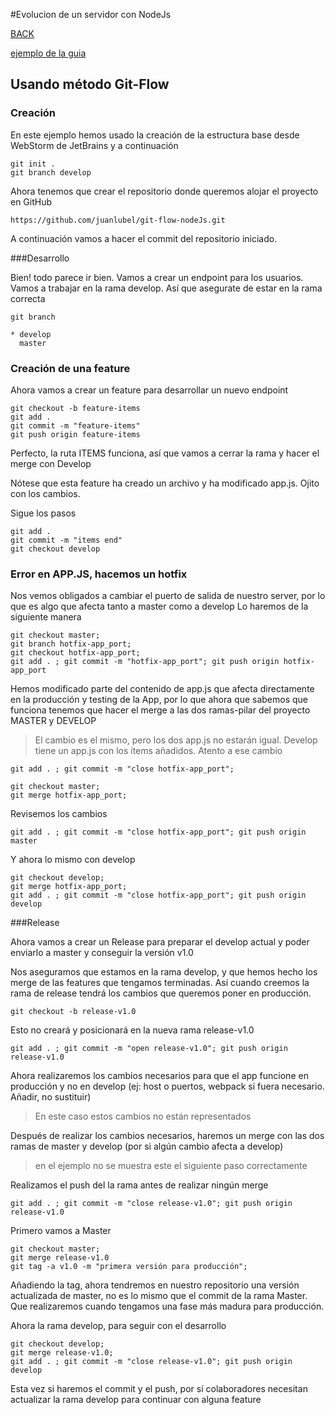 #Evolucion de un servidor con NodeJs

[BACK](../README.md)

[ejemplo de la guia](https://github.com/juanlubel/git-flow-nodeJs)

## Usando método Git-Flow

### Creación

En este ejemplo hemos usado la creación de la estructura base desde WebStorm de JetBrains y a continuación

    git init .
    git branch develop
  
Ahora tenemos que crear el repositorio donde queremos alojar el proyecto en GitHub

    https://github.com/juanlubel/git-flow-nodeJs.git
  
A continuación vamos a hacer el commit del repositorio iniciado.

###Desarrollo

Bien! todo parece ir bien. Vamos a crear un endpoint para los usuarios. Vamos a trabajar en la rama develop.
Así que asegurate de estar en la rama correcta

    git branch
  
    * develop
      master

### Creación de una feature

Ahora vamos a crear un feature para desarrollar un nuevo endpoint

    git checkout -b feature-items
    git add .
    git commit -m "feature-items"
    git push origin feature-items
  
Perfecto, la ruta ITEMS funciona, así que vamos a cerrar la rama y hacer el merge con Develop

Nótese que esta feature ha creado un archivo y ha modificado app.js. Ojito con los cambios.

Sigue los pasos

    git add .
    git commit -m "items end"
    git checkout develop
  
### Error en APP.JS, hacemos un hotfix

Nos vemos obligados a cambiar el puerto de salida de nuestro server, por lo que es algo que afecta tanto a master como a develop
Lo haremos de la siguiente manera

    git checkout master;
    git branch hotfix-app_port;
    git checkout hotfix-app_port;
    git add . ; git commit -m "hotfix-app_port"; git push origin hotfix-app_port

Hemos modificado parte del contenido de app.js que afecta directamente en la producción y testing de la App, por lo que ahora que sabemos que funciona tenemos que
hacer el merge a las dos ramas-pilar del proyecto MASTER y DEVELOP

>El cambio es el mismo, pero los dos app.js no estarán igual. Develop tiene un app.js con los ítems añadidos. Atento a ese cambio

    git add . ; git commit -m "close hotfix-app_port";

    git checkout master;
    git merge hotfix-app_port;

Revisemos los cambios

    git add . ; git commit -m "close hotfix-app_port"; git push origin master
  
Y ahora lo mismo con develop

    git checkout develop;
    git merge hotfix-app_port;
    git add . ; git commit -m "close hotfix-app_port"; git push origin develop

###Release

Ahora vamos a crear un Release para preparar el develop actual y poder enviarlo a master y conseguir la versión v1.0

Nos aseguramos que estamos en la rama develop, y que hemos hecho los merge de las features que tengamos terminadas.
Así cuando creemos la rama de release tendrá los cambios que queremos poner en producción.

    git checkout -b release-v1.0

Esto no creará y posicionará en la nueva rama release-v1.0

    git add . ; git commit -m "open release-v1.0"; git push origin release-v1.0
  
Ahora realizaremos los cambios necesarios para que el app funcione en producción y no en develop (ej: host o puertos, webpack si fuera necesario. Añadir, no sustituir)

> En este caso estos cambios no están representados

Después de realizar los cambios necesarios, haremos un merge con las dos ramas de master y develop (por si algún cambio afecta a develop)

> en el ejemplo no se muestra este el siguiente paso correctamente

Realizamos el push del la rama antes de realizar ningún merge

    git add . ; git commit -m "close release-v1.0"; git push origin release-v1.0

Primero vamos a Master

    git checkout master;
    git merge release-v1.0
    git tag -a v1.0 -m "primera versión para producción";

Añadiendo la tag, ahora tendremos en nuestro repositorio una versión actualizada de master, no es lo mismo que el commit de la rama Master.
Que realizaremos cuando tengamos una fase más madura para producción.

Ahora la rama develop, para seguir con el desarrollo

    git checkout develop;
    git merge release-v1.0;
    git add . ; git commit -m "close release-v1.0"; git push origin develop
  
Esta vez si haremos el commit y el push, por sí colaboradores necesitan actualizar la rama develop para continuar con alguna feature




